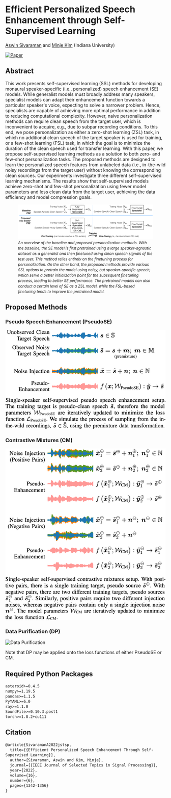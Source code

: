 # Efficient Personalized Speech Enhancement through Self-Supervised Learning

[Aswin Sivaraman](https://actuallyaswin.github.io/) and [Minje Kim](https://saige.sice.indiana.edu) (Indiana University)

<!-- [![Demo](https://img.shields.io/badge/Web-Demo-blue)]() -->
[![Paper](https://img.shields.io/badge/Web-Paper-blue)](https://ieeexplore.ieee.org/abstract/document/9794565/)

## Abstract
This work presents self-supervised learning (SSL) methods for developing monaural speaker-specific (i.e., personalized) speech enhancement (SE) models. While generalist models must broadly address many speakers, specialist models can adapt their enhancement function towards a particular speaker's voice, expecting to solve a narrower problem. Hence, specialists are capable of achieving more optimal performance in addition to reducing computational complexity. However, naive personalization methods can require clean speech from the target user, which is inconvenient to acquire, e.g., due to subpar recording conditions. To this end, we pose personalization as either a zero-shot learning (ZSL) task, in which no additional clean speech of the target speaker is used for training, or a few-shot learning (FSL) task, in which the goal is to minimize the duration of the clean speech used for transfer learning. With this paper, we propose self-supervised learning methods as a solution to both zero- and few-shot personalization tasks. The proposed methods are designed to learn the personalized speech features from unlabeled data (i.e., in-the-wild noisy recordings from the target user) without knowing the corresponding clean sources. Our experiments investigate three different self-supervised learning mechanisms. The results show that self-supervised models achieve zero-shot and few-shot personalization using fewer model parameters and less clean data from the target user, achieving the data efficiency and model compression goals.

<figure>
    <img src="docs/images/pse_ssl_overview.png"
         alt="Overview of Self-Supervised PSE Methods">
    <figcaption><small><em>An overview of the baseline and proposed personalization methods. With the baseline, the SE model is first pretrained using a large speaker-agnostic dataset as a generalist and then finetuned using clean speech signals of the test user. This method relies entirely on the finetuning process for personalization. On the other hand, the proposed methods provide various SSL options to pretrain the model using noisy, but speaker-specific speech, which serve a better initialization point for the subsequent finetuning process, leading to better SE performance. The pretrained models can also conduct a certain level of SE as a ZSL model, while the FSL-based finetuning tends to improve the pretrained model.</small></em></figcaption>
</figure>


## Proposed Methods

### Pseudo Speech Enhancement (PseudoSE)
<img src="docs/images/waveforms_pseudose.png" alt="Pseudo Speech Enhancement">

### Contrastive Mixtures (CM)
<img src="docs/images/waveforms_cm.png" alt="Contrastive Mixtures">

### Data Purification (DP)
<img src="docs/images/dp_overview.png" alt="Data Purification">

Note that DP may be applied onto the loss functions of either PseudoSE or CM.


## Required Python Packages

```
asteroid>=0.4.5
numpy>=1.19.5
pandas>=1.1.5
PyYAML>=6.0
ray>=1.1.0
SoundFile>=0.10.3.post1
torch>=1.8.2+cu111
```

## Citation

```
@article{SivaramanA2022jstsp,
  title={{Efficient Personalized Speech Enhancement Through Self-Supervised Learning}}, 
  author={Sivaraman, Aswin and Kim, Minje},
  journal={{IEEE Journal of Selected Topics in Signal Processing}}, 
  year={2022},
  volume={16},
  number={6},
  pages={1342-1356}
}
```
